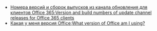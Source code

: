 - <span data-ttu-id="2412e-101">[Номера версий и сборок выпусков из канала обновления для клиентов Office 365](/officeupdates/update-history-office365-proplus-by-date);</span><span class="sxs-lookup"><span data-stu-id="2412e-101">[Version and build numbers of update channel releases for Office 365 clients](/officeupdates/update-history-office365-proplus-by-date)</span></span>
- <span data-ttu-id="2412e-102">[Какая у меня версия Office](https://support.office.com/article/about-office-what-version-of-office-am-i-using-932788b8-a3ce-44bf-bb09-e334518b8b19);</span><span class="sxs-lookup"><span data-stu-id="2412e-102">[What version of Office am I using?](https://support.office.com/article/about-office-what-version-of-office-am-i-using-932788b8-a3ce-44bf-bb09-e334518b8b19)</span></span>